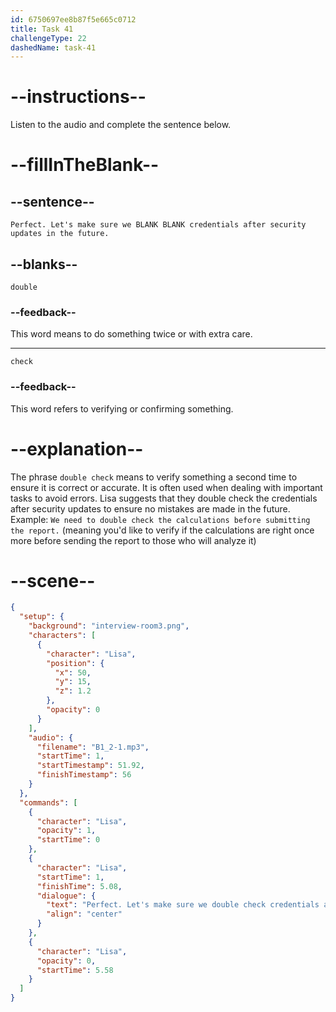 ```yaml
---
id: 6750697ee8b87f5e665c0712
title: Task 41
challengeType: 22
dashedName: task-41
---
```


<!-- (Audio) Lisa: Perfect. Let's make sure we double check credentials after security updates in the future. -->

# --instructions--

Listen to the audio and complete the sentence below.

# --fillInTheBlank--

## --sentence--

`Perfect. Let's make sure we BLANK BLANK credentials after security updates in the future.`

## --blanks--

`double`

### --feedback--

This word means to do something twice or with extra care.

---

`check`

### --feedback--

This word refers to verifying or confirming something.

# --explanation--

The phrase `double check` means to verify something a second time to ensure it is correct or accurate. It is often used when dealing with important tasks to avoid errors. Lisa suggests that they double check the credentials after security updates to ensure no mistakes are made in the future. Example: `We need to double check the calculations before submitting the report.` (meaning you'd like to verify if the calculations are right once more before sending the report to those who will analyze it)

# --scene--

```json
{
  "setup": {
    "background": "interview-room3.png",
    "characters": [
      {
        "character": "Lisa",
        "position": {
          "x": 50,
          "y": 15,
          "z": 1.2
        },
        "opacity": 0
      }
    ],
    "audio": {
      "filename": "B1_2-1.mp3",
      "startTime": 1,
      "startTimestamp": 51.92,
      "finishTimestamp": 56
    }
  },
  "commands": [
    {
      "character": "Lisa",
      "opacity": 1,
      "startTime": 0
    },
    {
      "character": "Lisa",
      "startTime": 1,
      "finishTime": 5.08,
      "dialogue": {
        "text": "Perfect. Let's make sure we double check credentials after security updates in the future.",
        "align": "center"
      }
    },
    {
      "character": "Lisa",
      "opacity": 0,
      "startTime": 5.58
    }
  ]
}
```
